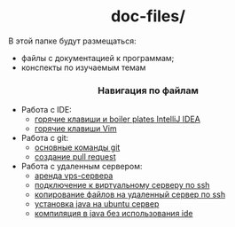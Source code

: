 <div id="header" align="center">
    <h1>doc-files/</h1>
</div>

В этой папке будут размещаться:

* файлы с документацией к программам;
* конспекты по изучаемым темам

<div id="header" align="center">
    <h3>Навигация по файлам</h3>
</div>

* Работа с IDE: 
  * [горячие клавиши и boiler plates IntelliJ IDEA](problem-1/intellij-idea-hot-keys-and-boilerplates.md)
  * [горячие клавиши Vim](problem-3/vim-hot-keys.md)
* Работа с git:
  * [основные команды git](problem-1/git-commands.md)
  * [создание pull request](problem-1/pull-request-example.md)
* Работа с удаленным сервером:
  * [аренда vps-сервера](problem-2/vps-rental.md)
  * [подключение к виртуальному серверу по ssh](problem-2/connecting-to-vps-by-ssh.md)
  * [копирование файлов на удаленный сервер по ssh](problem-2/copying-files-over-ssh.md)
  * [установка java на ubuntu сервер](problem-2/java-installation.md)
  * [компиляция в java без использования ide](problem-2/compilation-in-java.md)